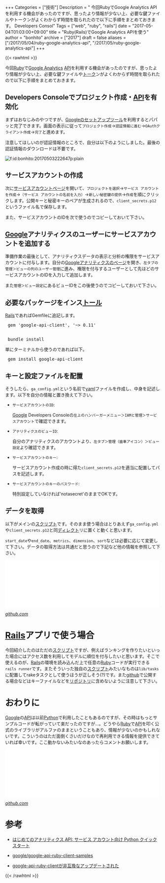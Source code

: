 +++
Categories = ["技術"]
Description = " 今回RubyでGoogle Analytics APIを利用する機会があったのですが、思ったより情報が少ない上、必要な鍵ファイルやトークンがよくわからず時間を取られたので以下に手順をまとめておきます。  Developers Consol"
Tags = ["web", "ruby", "rails"]
date = "2017-05-04T01:03:00+09:00"
title = "Ruby(Rails)でGoogle Analytics APIを使う"
author = "bonhito"
archive = ["2017"]
draft = false
aliases = ["/2017/05/04/ruby-google-analytics-api", "/2017/05/ruby-google-analytics-api"]
+++

{{< rawhtml >}}
<body>
<p>今回<a class="keyword" href="http://d.hatena.ne.jp/keyword/Ruby">Ruby</a>で<a class="keyword" href="http://d.hatena.ne.jp/keyword/Google%20Analytics">Google Analytics</a> <a class="keyword" href="http://d.hatena.ne.jp/keyword/API">API</a>を利用する機会があったのですが、思ったより情報が少ない上、必要な鍵ファイルや<a class="keyword" href="http://d.hatena.ne.jp/keyword/%A5%C8%A1%BC%A5%AF">トーク</a>ンがよくわからず時間を取られたので以下に手順をまとめておきます。</p>

<h2>Developers Consoleでプロジェクト作成・<a class="keyword" href="http://d.hatena.ne.jp/keyword/API">API</a>を有効化</h2>

<p>まずはおなじみのやつですが、<a href="https://console.developers.google.com/start/api?id=analytics&amp;credential=client_key&amp;hl=ja">Googleのセットアップツール</a>を利用するとパパッと完了できます。画面の表示に従って<code>プロジェクト作成</code>→<code>認証情報に進む</code>→<code>OAuthクライアント作成</code>→<code>完了</code>と進めます。</p>

<p>注意してほしいのが認証情報のところで、自分は以下のようにしました。最後の認証情報のダウンロードは不要です。</p>

<p><span itemscope itemtype="http://schema.org/Photograph"><img src="https://cdn-ak.f.st-hatena.com/images/fotolife/b/bonhito/20170503/20170503222647.png" alt="f:id:bonhito:20170503222647p:plain" title="f:id:bonhito:20170503222647p:plain" class="hatena-fotolife" itemprop="image"></span></p>

<h2>サービスアカウントの作成</h2>

<p>次に<a href="https://console.developers.google.com/permissions/serviceaccounts?hl=ja">サービスアカウントページ</a>を開いて、<code>プロジェクトを選択</code>→<code>サービス アカウントを作成</code>→<code>（サービス アカウントの名前を入力）</code>→<code>新しい秘密鍵の提供</code>→<code>作成</code>を順にクリックします。公開キーと秘密キーのペアが生成されるので、<code>client_secrets.p12</code>というファイル名で保存します。</p>

<p>また、サービスアカウントのIDを次で使うのでコピーしておいて下さい。</p>

<h2>
<a class="keyword" href="http://d.hatena.ne.jp/keyword/Google">Google</a>アナリティクスのユーザーにサービスアカウントを追加する</h2>

<p>準備作業の最後として、アナリティクスデータの表示と分析の権限をサービスアカウントに付与します。自分の<a href="https://www.google.com/intl/ja_jp/analytics/">Googleアナリティクスのページ</a>を開き、<code>左タブの管理＞ビューの列のユーザー管理</code>に進み、権限を付与するユーザーとして先ほどのサービスアカウントのIDを入力して追加します。</p>

<p>また<code>管理＞ビュー設定</code>にあるビューIDをこの後使うのでコピーしておいて下さい。</p>

<h2>必要なパッケージをインス<a class="keyword" href="http://d.hatena.ne.jp/keyword/%A5%C8%A1%BC%A5%EB">トール</a>
</h2>

<p><a class="keyword" href="http://d.hatena.ne.jp/keyword/Rails">Rails</a>であればGemfileに追記します。</p>

<pre class="code lang-ruby" data-lang="ruby" data-unlink> gem 'google-api-client', '~&gt; 0.11'
 </pre>




<pre class="code" data-lang="" data-unlink> bundle install </pre>


<p>単にターミナルから使うのであれば以下。</p>

<pre class="code" data-lang="" data-unlink> gem install google-api-client </pre>


<h2>キーと設定ファイルを配置</h2>

<p>そうしたら、<code>ga_config.yml</code>という名前で<a class="keyword" href="http://d.hatena.ne.jp/keyword/yaml">yaml</a>ファイルを作成し、中身を記述します。以下を自分の情報と置き換えて下さい。</p>

<script src="https://gist.github.com/piyo56/a978fed3af57b0ae0240307b82de3113.js"></script>


<ul>
<li>
<p><code>サービスアカウントのID</code>:</p>

<p>  <a class="keyword" href="http://d.hatena.ne.jp/keyword/Google">Google</a> Developers Consoleの<code>左上のハンバーガーメニュー＞IAMと管理＞サービスアカウント</code>で確認できます。</p>
</li>
<li>
<p><code>アナリティクスのビューID</code>:</p>

<p>  自分のアナリティクスのアカウントより、<code>左タブ＞管理（歯車アイコン）＞ビュー設定</code>より確認できます。</p>
</li>
<li>
<p><code>サービスアカウントのキー</code>:</p>

<p>  サービスアカウント作成の時に得た<code>client_secrets.p12</code>を適当に配置してパスを記述します。</p>
</li>
<li>
<p><code>サービスアカウントのキーのパスワード</code>:</p>

<p>  特別設定していなければ'notasecret'のままでOKです。</p>
</li>
</ul>


<h2>データを取得</h2>

<p>以下がメインの<a class="keyword" href="http://d.hatena.ne.jp/keyword/%A5%B9%A5%AF%A5%EA%A5%D7%A5%C8">スクリプト</a>です。そのまま使う場合はとりあえず<code>ga_config.yml</code>や<code>client_secrets.p12</code>と同<a class="keyword" href="http://d.hatena.ne.jp/keyword/%A5%C7%A5%A3%A5%EC%A5%AF%A5%C8">ディレクト</a>リに置くと動くと思います。</p>

<script src="https://gist.github.com/piyo56/6486668384cc92a679e7cd99552f8c08.js"></script>


<p><code>start_date</code>や<code>end_date</code>、<code>metrics</code>、<code>dimension</code>、<code>sort</code>などは必要に応じて変更して下さい。データの取得方法は共通だと思うので下記など他の情報を参照して下さい。</p>

<p><iframe src="//hatenablog-parts.com/embed?url=https%3A%2F%2Fgithub.com%2Fgoogle%2Fgoogle-api-ruby-client-samples%2Fblob%2Fmaster%2Fservice_account%2Fga_attributes.yml" title="google/google-api-ruby-client-samples" class="embed-card embed-webcard" scrolling="no" frameborder="0" style="display: block; width: 100%; height: 155px; max-width: 500px; margin: 10px 0px;"></iframe><cite class="hatena-citation"><a href="https://github.com/google/google-api-ruby-client-samples/blob/master/service_account/ga_attributes.yml">github.com</a></cite></p>

<h1>
<a class="keyword" href="http://d.hatena.ne.jp/keyword/Rails">Rails</a>アプリで使う場合</h1>

<p>今回紹介したのはただの<a class="keyword" href="http://d.hatena.ne.jp/keyword/%A5%B9%A5%AF%A5%EA%A5%D7%A5%C8">スクリプト</a>ですが、例えばランキングを作りたいといった場合にはアクセス数を利用してモデルに順位を付与したいと思います。そこで使えるのが、<a class="keyword" href="http://d.hatena.ne.jp/keyword/Rails">Rails</a>の環境を読み込んだ上で任意の<a class="keyword" href="http://d.hatena.ne.jp/keyword/Ruby">Ruby</a>コードが実行できる<code>rails runner</code>です。またそういった独自の<a class="keyword" href="http://d.hatena.ne.jp/keyword/%A5%B9%A5%AF%A5%EA%A5%D7%A5%C8">スクリプト</a>みたいなものは<code>lib/tasks</code>に配置してrakeタスクとして使うほうが正しそう(?)です。また<a class="keyword" href="http://d.hatena.ne.jp/keyword/github">github</a>で公開する場合などはキーファイルなどを<a class="keyword" href="http://d.hatena.ne.jp/keyword/%A5%EA%A5%DD%A5%B8%A5%C8%A5%EA">リポジトリ</a>に含めないように注意して下さい。</p>

<h1>おわりに</h1>

<p><a class="keyword" href="http://d.hatena.ne.jp/keyword/Google">Google</a>の<a class="keyword" href="http://d.hatena.ne.jp/keyword/API">API</a>は以前<a class="keyword" href="http://d.hatena.ne.jp/keyword/Python">Python</a>で利用したこともあるのですが、その時はもっとサンプルコードが転がっていて楽だったのですが…。どうやら<a class="keyword" href="http://d.hatena.ne.jp/keyword/Ruby">Ruby</a>で<a class="keyword" href="http://d.hatena.ne.jp/keyword/API">API</a>を叩く公式のライブラリがアルファのままということもあり、情報が少ないのかもしれないです。こういうのはただ面倒くさいだけなので再利用できる情報を提供できていれば幸いです。ここ動かないみたいなのあったらコメントお願いします。</p>

<p><iframe src="//hatenablog-parts.com/embed?url=https%3A%2F%2Fgithub.com%2Fgoogle%2Fgoogle-api-ruby-client" title="google/google-api-ruby-client" class="embed-card embed-webcard" scrolling="no" frameborder="0" style="display: block; width: 100%; height: 155px; max-width: 500px; margin: 10px 0px;"></iframe><cite class="hatena-citation"><a href="https://github.com/google/google-api-ruby-client">github.com</a></cite></p>

<h1>参考</h1>

<ul>
<li><p><a href="https://developers.google.com/analytics/devguides/reporting/core/v3/quickstart/service-py?hl=ja">はじめてのアナリティクス API: サービス アカウント向け Python クイックスタート</a></p></li>
<li><p><a href="https://github.com/google/google-api-ruby-client-samples/blob/master/service_account/analytics.rb">google/google-api-ruby-client-samples</a></p></li>
<li><p><a href="https://rcmdnk.com/blog/2016/01/17/blog-octopress-javascript-analytics/">google-api-ruby-clientが非互換なアップデートされた</a></p></li>
</ul>

</body>
{{< /rawhtml >}}
